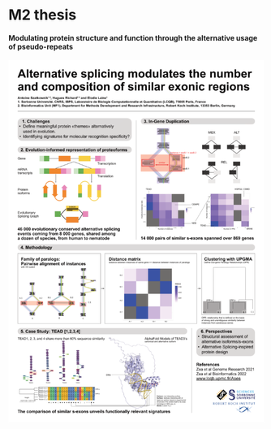 # M2 thesis
#### Modulating protein structure and function through the alternative usage of pseudo-repeats

![alt text](https://github.com/antoineszatkownik/M2-thesis/blob/main/T3.3_Antoine%20SZATKOWNIK_Poster%20JOBIM_02%20CMJN.png)
